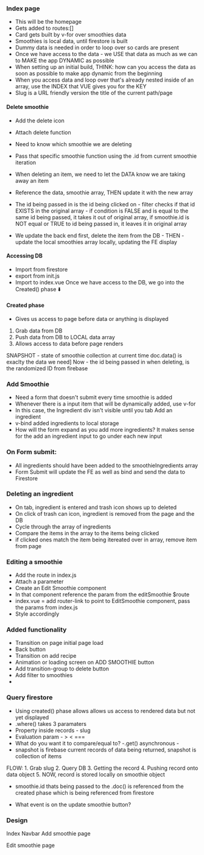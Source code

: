 ### Index page
 - This will be the homepage
 - Gets added to routes:[]
 - Card gets built by v-for over smoothies data
  - Smoothies is local data, until firestore is built
 - Dummy data is needed in order to loop over so cards are present
 - Once we have access to the data - we USE that data as much as we can to MAKE the app DYNAMIC as possible
 - When setting up an initial build, THINK: how can you access the data as soon as possible to make app dynamic from the beginning
 - When you access data and loop over that's already nested inside of an array, use the INDEX that VUE gives you for the KEY
 - Slug is a URL friendly version the title of the current path/page

 #### Delete smoothie
 - Add the delete icon
 - Attach delete function
 - Need to know which smoothie we are deleting
  - Pass that specific smoothie function using the .id from current smoothie iteration
 - When deleting an item, we need to let the DATA know we are taking away an item
 - Reference the data, smoothie array,  THEN update it with the new array
  - The id being passed in is the id being clicked on - filter checks if that id EXISTS in the original array - if condition is FALSE and is equal to the same id being passed, it takes it out of original array, if smoothie.id is NOT equal or TRUE to id being passed in, it leaves it in original array

 - We update the back end first, delete the item from the DB  - THEN - update the local smoothies array locally, updating the FE display

 #### Accessing DB
 - Import from firestore
 - export from init.js
 - Import to index.vue
 Once we have access to the DB, we go into the Created() phase ⬇️

 #### Created phase
  - Gives us access to page before data or anything is displayed

  1. Grab data from DB
  2. Push data from DB to LOCAL data array
  3. Allows access to data before page renders

SNAPSHOT - state of smoothie collection at current time
doc.data() is exaclty the data we need]
Now - the id being passed in when deleting, is the randomized ID from firebase

### Add Smoothie
 - Need a form that doesn't submit every time smoothie is added
 - Whenever there is a input item that will be dynamically added, use v-for
  - In this case, the Ingredient div isn't visible until you tab Add an ingredient
 - v-bind added ingredients to local storage
 - How will the form expand as you add more ingredients? It makes sense for the add an ingredient input to go under each new input


### On Form submit:

 - All ingredients should have been added to the smoothieIngredients array
 - Form Submit will update the FE as well as bind and send the data to Firestore

 ### Deleting an ingredient
  - On tab, ingredient is entered and trash icon shows up to deleted
  - On click of trash can icon, ingredient is removed from the page and the DB
  - Cycle through the array of ingredients
  - Compare the items in the array to the items being clicked
  - if clicked ones match the item being itereated over in array, remove item from page


### Editing a smoothie
 - Add the route in index.js
 - Attach a parameter
 - Create an Edit Smoothie component
 - In that component reference the param from the editSmoothie $route
 - index.vue = add router-link to point to EditSmoothie component, pass the params from index.js
 - Style accordingly

 ### Added functionality
 - Transition on page initial page load
 - Back button
 - Transition on add recipe
 - Animation or loading screen on ADD SMOOTHIE button
 - Add transition-group to delete button
 - Add filter to smoothies
 -

 ### Query firestore
  - Using created() phase allows allows us access to rendered data but not yet displayed
  - .where() takes 3 paramaters
   - Property inside records - slug
   - Evaluation param - > < ===
   - What do you want it to compare/equal to?
   -.get() asynchronous -
   - snapshot is firebase current records of data being returned, snapshot is collection of items

   FLOW:
    1. Grab slug
    2. Query DB
    3. Getting the record
    4. Pushing record onto data object
    5. NOW, record is stored locally on smoothie object

 - smoothie.id thats being passed to the .doc() is referenced from the created phase
 which is being referenced from firestore

  - What event is on the update smoothie button?


### Design

Index
Navbar
  Add smoothie page

  Edit smoothie page




